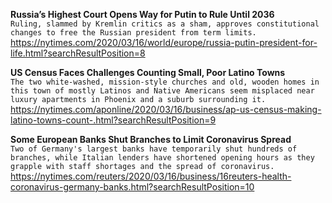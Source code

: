 **Russia’s Highest Court Opens Way for Putin to Rule Until 2036**\
`Ruling, slammed by Kremlin critics as a sham, approves constitutional changes to free the Russian president from term limits.`\
https://nytimes.com/2020/03/16/world/europe/russia-putin-president-for-life.html?searchResultPosition=8

**US Census Faces Challenges Counting Small, Poor Latino Towns**\
`The two white-washed, mission-style churches and old, wooden homes in this town of mostly Latinos and Native Americans seem misplaced near luxury apartments in Phoenix and a suburb surrounding it. `\
https://nytimes.com/aponline/2020/03/16/business/ap-us-census-making-latino-towns-count-.html?searchResultPosition=9

**Some European Banks Shut Branches to Limit Coronavirus Spread**\
`Two of Germany's largest banks have temporarily shut hundreds of branches, while Italian lenders have shortened opening hours as they grapple with staff shortages and the spread of coronavirus.`\
https://nytimes.com/reuters/2020/03/16/business/16reuters-health-coronavirus-germany-banks.html?searchResultPosition=10

